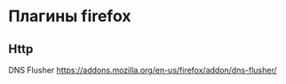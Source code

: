 Плагины firefox
===============

Http
----

DNS Flusher
	https://addons.mozilla.org/en-us/firefox/addon/dns-flusher/